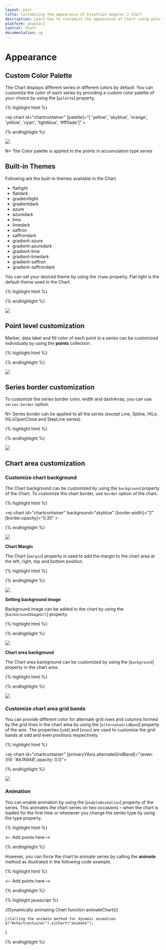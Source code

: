```yaml
---
layout: post
title: Customizing the appearance of Essential Angular 2 Chart
description: Learn how to customize the appearance of Chart using palettes, themes, color, background and animation. 
platform: angular2
control: Chart
documentation: ug
---
```


# Appearance

## Custom Color Palette

The Chart displays different series in different colors by default. You can customize the color of each series by providing a custom color palette of your choice by using the [`palette`] property. 

{% highlight html %}

   <ej-chart id="chartcontainer" [palette]="[ 'yellow', 'skyblue', 'orange', 
                                 'yellow', 'cyan', 'lightblue', '#ff0ade']" >
   
   </ej-chart>

{% endhighlight %}

![](Appearance_images/Appearance_img1.png)


N> The Color palette is applied to the points in accumulation type series

## Built-in Themes

Following are the built-in themes available in the Chart

* flatlight
* flatdark
* gradientlight
* gradientdark
* azure
* azuredark
* lime
* limedark
* saffron
* saffrondark
* gradient-azure
* gradient-azuredark
* gradient-lime
* gradient-limedark
* gradient-saffron
* gradient-saffrondark


You can set your desired theme by using the `theme` property. Flat light is the default theme used in the Chart.

{% highlight html %}

   <ej-chart id="chartcontainer" theme="gradientlight">
   
   </ej-chart>


{% endhighlight %}

![](Appearance_images/Appearance_img2.png)


## Point level customization

Marker, data label and fill color of each point in a series can be customized individually by using the **points** collection.

{% highlight html %}

<ej-chart id="chartcontainer">
    <e-seriescollection>
        <e-series>
		 <e-points>
		   <e-point x="10" [y]="50" fill="#E27F2D" [marker.visible]="true">
           </e-point>
         </e-points>
		</e-series>
    </e-seriescollection>
</ej-chart>


{% endhighlight %}

![](Appearance_images/Appearance_img3.png)

## Series border customization

To customize the series border color, width and dashArray, you can use `series.border` option. 

N> Series border can be applied to all the series (except Line, Spline, HiLo, HiLoOpenClose and StepLine series).

{% highlight html %}

<ej-chart id="chartcontainer">
    <e-seriescollection>
        <e-series>
		 <e-points>
		   <e-point x="20" [y]="80"  border.color="blue" [border.width]= 2
                                                  border.dashArray= "5,3" >
           </e-point>
         </e-points>
		</e-series>
    </e-seriescollection>
	
</ej-chart>


{% endhighlight %}

![](Appearance_images/Appearance_img4.png)

## Chart area customization

### Customize chart background

The Chart background can be customized by using the `background` property of the Chart. To customize the chart border, use `border` option of the chart. 

{% highlight html %}

<ej-chart id="chartcontainer"  background="skyblue"  [border.width]="2" 
                                               [border.opacity]="0.35" >
   
</ej-chart>


{% endhighlight %} 

![](Appearance_images/Appearance_img5.png)


**Chart Margin**

The Chart [`margin`] property is used to add the margin to the chart area at the left, right, top and bottom position.

{% highlight html %}

<ej-chart id="chartcontainer"  margin.left="80" margin.right="80" margin.top="40"
                                                             margin.bottom="80">
    
</ej-chart>


{% endhighlight %} 

![](Appearance_images/Appearance_img6.png)

**Setting background image**

Background image can be added to the chart by using the [`backGroundImageUrl`] property.

{% highlight html %}

<ej-chart id="chartcontainer"  backGroundImageUrl="wheat.png">
    
</ej-chart>


{% endhighlight %} 

![](Appearance_images/Appearance_img7.png)


**Chart area background**

The Chart area background can be customized by using the [`background`] property in the chart area. 

{% highlight html %}

<ej-chart id="chartcontainer"  chartArea.background="skyblue">
    
</ej-chart>


{% endhighlight %} 

![](Appearance_images/Appearance_img8.png)


### Customize chart area grid bands

You can provide different color for alternate grid rows and columns formed by the grid lines in the chart area by using the [`alternateGridBand`] property of the axis. The properties [`odd`] and [`even`] are used to customize the grid bands at odd and even positions respectively. 

{% highlight html %}

<ej-chart id="chartcontainer"  [primaryYAxis.alternateGridBand]="{even: {fill: '#A7A9AB',opacity: 0.1}">
    
</ej-chart>

{% endhighlight %} 

![](Appearance_images/Appearance_img9.png)


### Animation

You can enable animation by using the [`enableAnimation`] property of the series. This animates the chart series on two occasions – when the chart is loaded for the first time or whenever you change the series type by using the type property.

{% highlight html %}

<ej-chart id="chartcontainer">
    <e-seriescollection>
        <e-series [enableAnimation]="true">
		<-- Add points here-->
		</e-series>
    </e-seriescollection>
	
</ej-chart>


{% endhighlight %}

However, you can force the chart to animate series by calling the **animate** method as illustrated in the following code example,

{% highlight html %}

<ej-chart id="chartcontainer">
    <e-seriescollection>
        <e-series [enableAnimation]="true">
		<-- Add points here-->
		</e-series>
    </e-seriescollection>
	
</ej-chart>

{% endhighlight %}


{% highlight javascript %}

//Dynamically animating Chart
function animateChart(){

    //Calling the animate method for dynamic animation
    $("#chartcontainer").ejChart("animate");      
        
}


{% endhighlight %}

